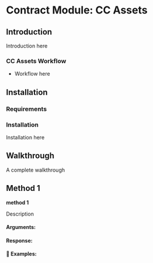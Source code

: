 # Contract Module: CC Assets

## Introduction

Introduction here

### CC Assets Workflow

* Workflow here

## Installation

### Requirements

### Installation
Installation here

## Walkthrough

A complete walkthrough

## Method 1

**method 1**

Description

#### Arguments:

#### Response:

#### :pushpin: Examples:

